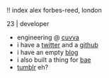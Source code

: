 !! index
alex forbes-reed, london

23 | developer

* engineering @ [cuvva](https://cuvva.com/ "coova")
* i have a [twitter](https://twitter.com/0xdeafcafe "tweet") and a [github](https://github.com/0xdeafcafe "commit")
* i have an empty [blog](/blog "🙄")
* i also built a thing for [bae](https://baelor.io/ "baelor swift")
* [tumblr](http://i.imgur.com/EE3bA7I.gif "sick") eh?
